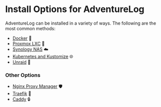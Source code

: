 # Install Options for AdventureLog

AdventureLog can be installed in a variety of ways. The following are the most common methods:

- [Docker](docker.md) 🐳
- [Proxmox LXC](proxmox_lxc.md) 🐧
- [Synology NAS](synology_nas.md) ☁️
- [Kubernetes and Kustomize](kustomize.md) 🌐
- [Unraid](unraid.md) 🧡

### Other Options

- [Nginx Proxy Manager](nginx_proxy_manager.md) 🛡
- [Traefik](traefik.md) 🚀
- [Caddy](caddy.md) 🔒
